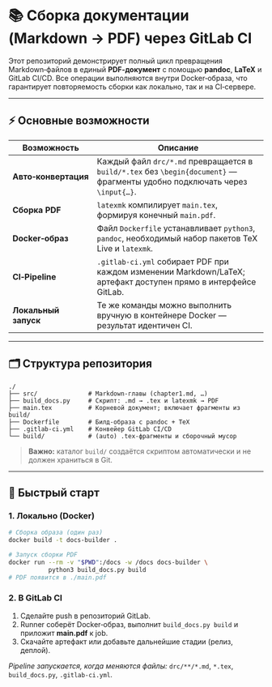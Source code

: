 # 📚 Сборка документации (Markdown → PDF) через GitLab CI

Этот репозиторий демонстрирует полный цикл превращения Markdown‑файлов в единый **PDF‑документ** с помощью **pandoc**, **LaTeX** и GitLab CI/CD. Все операции выполняются внутри Docker‑образа, что гарантирует повторяемость сборки как локально, так и на CI‑сервере.

---

## ⚡️ Основные возможности

| Возможность          | Описание                                                                                                                     |
| -------------------- | ---------------------------------------------------------------------------------------------------------------------------- |
| **Авто‑конвертация** | Каж­дый файл `drc/*.md` превращается в `build/*.tex` без `\begin{document}` — фрагменты удобно подключать через `\input{…}`. |
| **Сборка PDF**       | `latexmk` компилирует `main.tex`, формируя конечный `main.pdf`.                                                              |
| **Docker‑образ**     | Файл `Dockerfile` устанавливает `python3`, `pandoc`, необходимый набор пакетов TeX Live и `latexmk`.                         |
| **CI‑Pipeline**      | `.gitlab-ci.yml` собирает PDF при каждом изменении Markdown/LaTeX; артефакт доступен прямо в интерфейсе GitLab.              |
| **Локальный запуск** | Те же команды можно выполнить вручную в контейнере Docker — результат идентичен CI.                                          |

---

## 🗂️ Структура репозитория

```
./
├── src/              # Markdown‑главы (chapter1.md, …)
├── build_docs.py     # Скрипт: .md → .tex и latexmk → PDF
├── main.tex          # Корневой документ; включает фрагменты из build/
├── Dockerfile        # Билд‑образа с pandoc + TeX
├── .gitlab-ci.yml    # Конвейер GitLab CI/CD
└── build/            # (auto) .tex‑фрагменты и сборочный мусор
```

> **Важно:** каталог `build/` создаётся скриптом автоматически и не должен храниться в Git.

---

## 🚀 Быстрый старт

### 1. Локально (Docker)

```bash
# Сборка образа (один раз)
docker build -t docs-builder .

# Запуск сборки PDF
docker run --rm -v "$PWD":/docs -w /docs docs-builder \
           python3 build_docs.py build
# PDF появится в ./main.pdf
```

### 2. В GitLab CI

1. Сделайте push в репозиторий GitLab.
2. Runner соберёт Docker‑образ, выполнит `build_docs.py build` и приложит **main.pdf** к job.
3. Скачайте артефакт или добавьте дальнейшие стадии (релиз, деплой).

*Pipeline запускается, когда меняются файлы:* `drc/**/*.md`, `*.tex`, `build_docs.py`, `.gitlab-ci.yml`.

